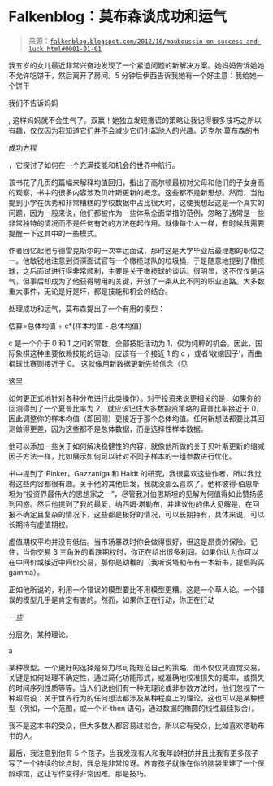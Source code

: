 <!--yml

类别：未分类

日期：2024-05-12 20:19:36

-->

# Falkenblog：莫布森谈成功和运气

> 来源：[`falkenblog.blogspot.com/2012/10/mauboussin-on-success-and-luck.html#0001-01-01`](http://falkenblog.blogspot.com/2012/10/mauboussin-on-success-and-luck.html#0001-01-01)

我五岁的女儿最近非常兴奋地发现了一个紧迫问题的新解决方案。她妈妈告诉她她不允许吃饼干，然后离开了房间。5 分钟后伊西告诉我她有一个好主意：我给她一个饼干

我们不告诉妈妈

, 这样妈妈就不会生气了。双赢！她独立发现撒谎的策略让我记得很多技巧之所以有趣，仅仅因为我知道它们并不会减少它们引起他人的兴趣。迈克尔·莫布森的书

[成功方程](http://www.amazon.com/Success-Equation-Untangling-Business-Investing/dp/1422184234/ref=sr_1_1?s=books&ie=UTF8&qid=1351732312&sr=1-1)

，它探讨了如何在一个充满技能和机会的世界中航行。

该书花了几页的篇幅来解释均值回归，指出了高尔顿最初对父母和他们的子女身高的观察，书中的很多内容涉及贝叶斯更新的概念。这些都不是新思想。然而，当他提到小学在优秀和非常糟糕的学校数据中占比很大时，这使我想起这是一个真实的问题，因为一般来说，他们都被作为一些体系全面举措的范例，忽略了通常是一些非常独特的情况而不是任何有效的方法在起作用。就像每个人一样，有时候我需要提醒一下这其中的一些模式。

作者回忆起他与德雷克斯尔的一次幸运面试，那时这是大学毕业后最理想的职位之一。他敏锐地注意到资深面试官有一个橄榄球队的垃圾桶，于是随意地提到了橄榄球，之后面试进行得非常顺利，主要是关于橄榄球的谈话。很明显，这不仅仅是运气，但事后却成为了他获得聘用的关键，开创了一条从此不同的职业道路。大多数重大事件，无论是好是坏，都是技能和机会的结合。

处理成功和运气，莫布森提出了一个有用的模型：

估算=总体均值 + c*(样本均值 - 总体均值)

c 是一个介于 0 和 1 之间的常数，全部技能活动为 1，仅为纯粹的机会。因此，国际象棋这种主要依赖技能的运动，应该有一个接近 1 的 c ，或者‘收缩因子’，而曲棍球比赛则接近于 0。 这就像用新数据更新先验信念（见

[这里](http://en.wikipedia.org/wiki/Conjugate_prior)

如何更正式地针对各种分布进行此类操作）。对于投资来说更相关的是，如果你的回测得到了一个夏普比率为 2，就应该记住大多数投资策略的夏普比率接近于 0，因此调整你的样本均值（即回测）更接近于那个总体均值。任何新想法都要比其回测做得更差，因为这些都不是总体数据，而是选择性样本数据。

他可以添加一些关于如何解决稳健性的内容，就像他所做的关于贝叶斯更新的缩减因子方法一样，比如展示如何可以针对不同子样本的一组参数进行优化。

书中提到了 Pinker，Gazzaniga 和 Haidt 的研究，我很喜欢这些作者，所以我觉得这些内容都很有趣。关于他的其他启发，我就没那么喜欢了。他称彼得·伯恩斯坦为“投资界最伟大的思想家之一”，尽管我对伯恩斯坦的见解为何值得如此赞扬感到困惑。然后他提到了我的最爱，纳西姆·塔勒布，并建议他的伟大见解是，在回报不确定且复杂的情况下，这些都是极好的情况，可以长期持有，具体来说，可以长期持有虚值期权。

虚值期权平均并没有低估。当市场暴跌时你会做得很好，但这是昂贵的保险。记住，当你交易 3 三角洲的看跌期权时，你正在给出很多利润。如果你认为你可以在中间价或接近中间价交易，那你是幼稚的（我听说塔勒布有一本新书，提倡购买 gamma）。

正如他所说的，利用一个错误的模型要比不用模型更糟。这是一个草人论。一个错误的模型几乎是肯定有害的。然而，如果你正在行动，你正在行动

*一些*

分层次，某种理论。

a

某种模型。一个更好的选择是努力尽可能规范自己的策略，而不仅仅凭直觉交易，关键是如何处理不确定性，通过简化功能形式，或准确地校准损失的概率，或损失的时间序列性质等等。当人们说他们有一种无理论或非参数方法时，他们忽视了一种超假设：关于世界行为的任何想法都涉及某种程度上的理论，这也可以是某种模型（例如，一个范图，或一个 if-then 语句，通过数据的椭圆的线性最佳拟合）。

我不是这本书的受众，但大多数人都容易过拟合，所以它有受众，比如喜欢塔勒布书的人。

最后，我注意到他有 5 个孩子，当我发现有人和我年龄相仿并且比我有更多孩子写了一个持续的论点时，我总是非常惊讶。养育孩子就像在你的脑袋里建了一个保龄球馆，这让写作变得非常困难。那是技巧。
